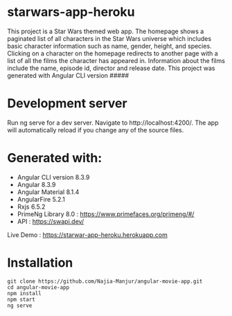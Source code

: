 # starwars-app-heroku
This project is a Star Wars themed web app. The homepage shows a paginated list of all characters in the Star Wars universe which includes basic character information such as name, gender, height, and species. Clicking on a character on the homepage redirects to another page with a list of all the films the character has appeared in. Information about the films include the name, episode id, director and release date.
This project was generated with Angular CLI version #####

# Development server
Run ng serve for a dev server. Navigate to http://localhost:4200/. The app will automatically reload if you change any of the source files.

# Generated with:
- Angular CLI version 8.3.9
- Angular 8.3.9
- Angular Material 8.1.4
- AngularFire 5.2.1
- Rxjs 6.5.2
- PrimeNg Library 8.0 : https://www.primefaces.org/primeng/#/
- API : https://swapi.dev/

Live Demo : https://starwar-app-heroku.herokuapp.com

# Installation
```
git clone https://github.com/Najia-Manjur/angular-movie-app.git
cd angular-movie-app
npm install
npm start
ng serve
```
